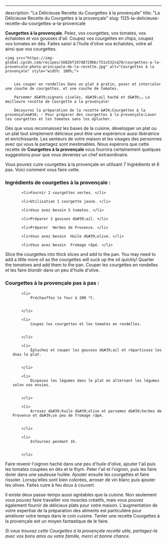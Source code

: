---
description: "La Délicieuse Recette du Courgettes à la provençale"
title: "La Délicieuse Recette du Courgettes à la provençale"
slug: 1125-la-delicieuse-recette-du-courgettes-a-la-provencale

<p>
	<strong>Courgettes à la provençale</strong>. 
	Pelez, vos courgettes, vos tomates, vos échalotes et vos gousses d&#39;ail. Coupez vos courgettes en chips, coupez vos tomates en dés. Faites saisir à l&#39;huile d&#39;olive vos échalotes, votre ail ainsi que vos courgettes.
</p>
<p>
	
	<img src="https://img-global.cpcdn.com/recipes/1682bf197d8729bb/751x532cq70/courgettes-a-la-provencale-photo-principale-de-la-recette.jpg" alt="Courgettes à la provençale" style="width: 100%;">
	
	
		Les couper en rondelles Dans un plat à gratin, poser et intercaler une couche de courgettes. et une couche de tomates.
	
		Parsemer d&#39;oignons ciselés, d&#39;ail haché et d&#39;… La meilleure recette de Courgette a la provençale!
	
		Découvrez la préparation de la recette &#34;Courgettes à la provençale&#34; : Pour préparer des courgettes à la provençale:Laver les courgettes et les tomates sans les éplucher.
	
</p>

Dès que vous reconnaissez les bases de la cuisine, développer un plat ou un plat tout simplement délicieux peut être une expérience aussi libératrice et enrichissante. Les senteurs de votre maison et les visages des personnes avec qui vous la partagez sont inestimables. Nous espérons que cette recette de <strong> Courgettes à la provençale </strong> vous fournira certainement quelques suggestions pour que vous deveniez un chef extraordinaire.

<!--inarticleads1-->

Vous pouvez cuire courgettes à la provençale en utilisant 7 Ingrédients et 6 pas. Voici comment vous faire cette.

<h3>Ingrédients de courgettes à la provençale :</h3>

<ol>
	
		<li>Fournir 2 courgettes vertes. </li>
	
		<li>Utilisation 1 courgette jaune. </li>
	
		<li>Vous avez besoin 5 tomates. </li>
	
		<li>Préparer 2 gousses d&#39;ail. </li>
	
		<li>Préparer  Herbes de Provence. </li>
	
		<li>Vous avez besoin  Huile d&#39;olive. </li>
	
		<li>Vous avez besoin  Fromage râpé. </li>
	
</ol>

Slice the courgettes into thick slices and add to the pan. You may need to add a little more oil as the courgettes will suck up the oil quickly! Quarter the tomatoes and add them to the pan. Couper les courgettes en rondelles et les faire blondir dans un peu d&#39;huile d&#39;olive. 

<!--inarticleads2-->

<h3>Courgettes à la provençale pas à pas :</h3>

<ol>
	
		<li>
			Préchauffez le four à 200 °C.
			
			
		</li>
	
		<li>
			Coupez les courgettes et les tomates en rondelles.
			
			
		</li>
	
		<li>
			Épluchez et couper les gousses d&#39;ail et répartissez les dnas le plat.
			
			
		</li>
	
		<li>
			Disposez les légumes dans le plat en alternant les légumes selon vos envies.
			
			
		</li>
	
		<li>
			Arrosez d&#39;huile d&#39;olive et parsemez d&#39;herbes de Provence et d&#39;un peu de fromage râpé.
			
			
		</li>
	
		<li>
			Enfournez pendant 1h.
			
			
		</li>
	
</ol>

Faire revenir l&#39;oignon haché dans une peu d&#39;huile d&#39;olive, ajouter l&#39;ail puis les tomates coupées en dés et le thym. Peler l&#39;ail et l&#39;oignon, puis les faire dorer dans une sauteuse huilée. Ajouter ensuite les courgettes et faire rissoler. Lorsqu&#39;elles sont bien colorées, arroser de vin blanc puis ajouter les olives. Faites cuire à feu doux à couvert. 

<!--inarticleads1-->

<p>
Il existe deux passe-temps aussi agréables que la cuisine. Non seulement vous pouvez faire travailler vos muscles créatifs, mais vous pouvez également fournir de délicieux plats pour votre maison. L'augmentation de votre expertise de la préparation des aliments est particulière pour améliorer votre temps dans le coin cuisine. Tenter une recette Courgettes à la provençale est un moyen fantastique de le faire.
</p>

<p>
<i>Si vous trouvez cette Courgettes à la provençale recette utile, partagez-la avec vos bons amis ou votre famille, merci et bonne chance.</i>
</p>

